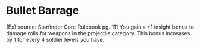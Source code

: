 # Bullet Barrage 
(Ex)
source: Starfinder Core Rulebook pg. 111
You gain a +1 insight bonus to damage rolls for weapons in the projectile category. This bonus increases by 1 for every 4 soldier levels you have.

